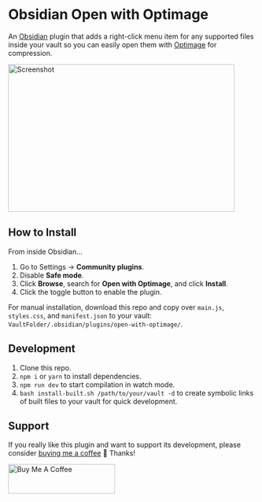 # Obsidian Open with Optimage

An [Obsidian](https://obsidian.md) plugin that adds a right-click menu item for any supported files inside your vault so you can easily open them with [Optimage](https://optimage.app) for compression.

<img src="../main/screenshot.png?raw=true" alt="Screenshot" width="460" height="300" />

## How to Install

From inside Obsidian…
1. Go to Settings → **Community plugins**.
2. Disable **Safe mode**.
3. Click **Browse**, search for **Open with Optimage**, and click **Install**.
4. Click the toggle button to enable the plugin.

For manual installation, download this repo and copy over `main.js`, `styles.css`, and `manifest.json` to your vault: `VaultFolder/.obsidian/plugins/open-with-optimage/`.

## Development

1. Clone this repo.
2. `npm i` or `yarn` to install dependencies.
3. `npm run dev` to start compilation in watch mode.
4. `bash install-built.sh /path/to/your/vault -d` to create symbolic links of built files to your vault for quick development.

## Support

If you really like this plugin and want to support its development, please consider [buying me a coffee](https://www.buymeacoffee.com/charliecm) 🙂 Thanks!

<a href="https://www.buymeacoffee.com/charliecm" target="_blank"><img src="https://cdn.buymeacoffee.com/buttons/v2/default-yellow.png" alt="Buy Me A Coffee" width="217" height="60" /></a>
